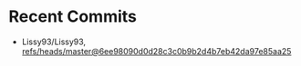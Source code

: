 # Recent Commits

<!-- START gadpp -->
- Lissy93/Lissy93, [refs/heads/master@6ee98090d0d28c3c0b9b2d4b7eb42da97e85aa25](https://github.com/Lissy93/Lissy93/commit/6ee98090d0d28c3c0b9b2d4b7eb42da97e85aa25)
